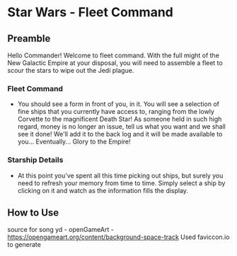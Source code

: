 # Star Wars - Fleet Command

## Preamble
Hello Commander! Welcome to fleet command. With the full might of the New Galactic Empire at your disposal, you will need to assemble a fleet to scour the stars to wipe out the Jedi plague.

### Fleet Command
- You should see a form in front of you, in it. You will see a selection of fine ships that you currently have access to, ranging from the lowly Corvette to the magnificent Death Star! As someone held in such high regard, money is no longer an issue, tell us what you want and we shall see it done! We'll add it to the back log and it will be made available to you... Eventually... Glory to the Empire! 

### Starship Details
- At this point you've spent all this time picking out ships, but surely you need to refresh your memory from time to time. Simply select a ship by clicking on it and watch as the information fills the display.

## How to Use



source for song yd - openGameArt - https://opengameart.org/content/background-space-track
Used faviccon.io to generate
